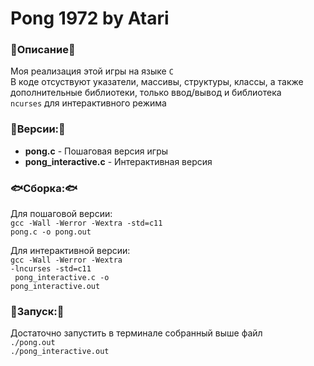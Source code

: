 <h1>Pong 1972 by Atari</h1>

<h3>🐠Описание🐠</h3>

Моя реализация этой игры на языке <code>C</code> <br>
В коде отсуствуют указатели, массивы, структуры, классы, а также <br>
дополнительные библиотеки, только ввод/вывод и библиотека <br> 
<code>ncurses</code> для интерактивного режима

<h3>🐡Версии:🐡</h3>

<ul>
    <li><b>pong.c</b> - Пошаговая версия игры</li>
    <li><b>pong_interactive.c</b> - Интерактивная версия</li>
</ul>

<h3>🐟Сборка:🐟</h3>

Для пошаговой версии: <br>
<code>gcc -Wall -Werror -Wextra -std=c11 pong.c -o pong.out</code> 

Для интерактивной версии: <br>
<code>gcc -Wall -Werror -Wextra -lncurses -std=c11 <br> pong_interactive.c -o pong_interactive.out</code>

<h3>🪼Запуск:🪼</h3>

Достаточно запустить в терминале собранный выше файл <br>
<code>./pong.out</code> <br>
<code>./pong_interactive.out</code> <br>